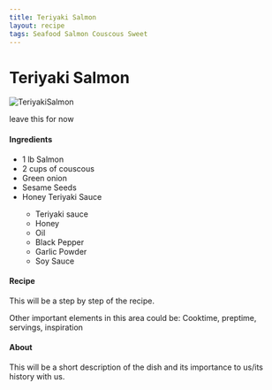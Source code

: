 ```yaml
---
title: Teriyaki Salmon
layout: recipe
tags: Seafood Salmon Couscous Sweet
---
```

<html>
  <body class="recipeBody">
    <h1 text-align="center">Teriyaki Salmon</h1>
    <img class="recipePic" src="{{ site.url }}/{{ site.baseurl }}/assets/img/TeriyakiSalmon.jpeg" alt="TeriyakiSalmon">
    <div>
    <p id="paragraph">leave this for now</p>
      <h4>Ingredients</h4>
      <ul>
        <li>1 lb Salmon</li>
        <li>2 cups of couscous</li>
        <li>Green onion</li>
        <li>Sesame Seeds</li>
        <li>Honey Teriyaki Sauce</li>
          <ul>
            <li>Teriyaki sauce</li>
            <li>Honey</li>
            <li>Oil</li>
            <li>Black Pepper</li>
            <li>Garlic Powder</li>
            <li>Soy Sauce</li>
          </ul>
      </ul>
    </div>
    <div>
      <h4>Recipe</h4>
      <p>This will be a step by step of the recipe.</p>
    </div>
    <script>
      var w = window.innerWidth;
      var h = window.innerHeight;
      var x = document.getElementById("paragraph");
      x.innerHTML = "Browser width: " + w + ", height: " + h + ".";
    </script>
    <div>
      <p>Other important elements in this area could be: Cooktime, preptime, servings, inspiration</p>
    </div>
    <div>
      <h4>About</h4>
      <p>This will be a short description of the dish and its importance to us/its history with us.</p>
    </div>
  </body>
</html>
